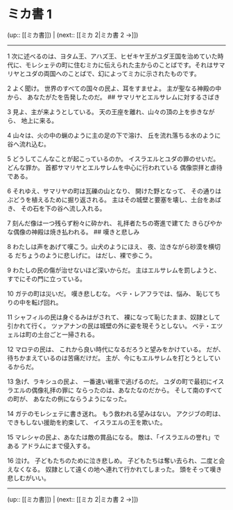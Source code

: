 # ミカ書 1

(up:: [[ミカ書]]) | (next:: [[ミカ 2|ミカ書 2 →]])

***


1 次に述べるのは、ヨタム王、アハズ王、ヒゼキヤ王がユダ王国を治めていた時代に、モレシェテの町に住むミカに伝えられた主からのことばです。それはサマリヤとユダの両国へのことばで、幻によってミカに示されたものです。 

2 よく聞け。 世界のすべての国々の民よ、耳をすませよ。 主が聖なる神殿の中から、 あなたがたを告発したのだ。 ## サマリヤとエルサレムに対するさばき 

3 見よ、主が来ようとしている。 天の王座を離れ、山々の頂の上を歩きながら、 地上に来る。 

4 山々は、火の中の蝋のように主の足の下で溶け、 丘を流れ落ちる水のように谷へ流れ込む。 

5 どうしてこんなことが起こっているのか。 イスラエルとユダの罪のせいだ。 どんな罪か。 首都サマリヤとエルサレムを中心に行われている 偶像崇拝と虐待である。 

6 それゆえ、サマリヤの町は瓦礫の山となり、 開けた野となって、 その通りはぶどうを植えるために掘り返される。 主はその城壁と要塞を壊し、土台をあばき、 その石を下の谷へ流し入れる。 

7 刻んだ像は一つ残らず粉々に砕かれ、 礼拝者たちの寄進で建てた きらびやかな偶像の神殿は焼き払われる。 ## 嘆きと悲しみ 

8 わたしは声をあげて嘆こう。山犬のようにほえ、 夜、泣きながら砂漠を横切る だちょうのように悲しげに。 はだし、裸で歩こう。 

9 わたしの民の傷が治せないほど深いからだ。 主はエルサレムを罰しようと、 すでにその門に立っている。 

10 ガテの町は災いだ。 嘆き悲しむな。 ベテ・レアフラでは、悩み、 恥じてちりの中を転げ回れ。 

11 シャフィルの民は身ぐるみはがされて、 裸になって恥じたまま、奴隷として引かれて行く。 ツァアナンの民は城壁の外に姿を現そうとしない。 ベテ・エツェルは町の土台ごと一掃される。 

12 マロテの民は、 これから良い時代になるだろうと望みをかけている。 だが、待ちかまえているのは苦痛だけだ。 主が、今にもエルサレムを打とうとしているからだ。 

13 急げ、ラキシュの民よ、 一番速い戦車で逃げるのだ。 ユダの町で最初にイスラエルの偶像礼拝の罪に ならったのは、あなたなのだから。 そして南のすべての町が、 あなたの例にならうようになった。 

14 ガテのモレシェテに書き送れ。 もう救われる望みはない。 アクジブの町は、できもしない援助を約束して、 イスラエルの王を欺いた。 

15 マレシャの民よ、あなたは敵の賞品になる。 敵は、「イスラエルの誉れ」である アドラムにまで侵入する。 

16 泣け。 子どもたちのために泣き悲しめ。 子どもたちは奪い去られ、二度と会えなくなる。 奴隷として遠くの地へ連れて行かれてしまった。 頭をそって嘆き悲しむがいい。

***

(up:: [[ミカ書]]) | (next:: [[ミカ 2|ミカ書 2 →]])
